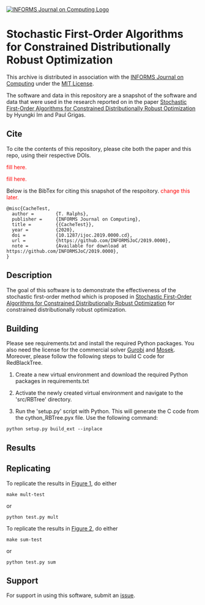[![INFORMS Journal on Computing Logo](https://INFORMSJoC.github.io/logos/INFORMS_Journal_on_Computing_Header.jpg)](https://pubsonline.informs.org/journal/ijoc)

# Stochastic First-Order Algorithms for Constrained Distributionally Robust Optimization

This archive is distributed in association with the [INFORMS Journal on
Computing](https://pubsonline.informs.org/journal/ijoc) under the [MIT License](LICENSE).

The software and data in this repository are a snapshot of the software and data
that were used in the research reported on in the paper 
[Stochastic First-Order Algorithms for Constrained Distributionally Robust Optimization]() by Hyungki Im and Paul Grigas. 

## Cite

To cite the contents of this repository, please cite both the paper and this repo, using their respective DOIs.

<span style="color: red;">fill here.</span>


<span style="color: red;">fill here.</span>


Below is the BibTex for citing this snapshot of the respoitory.
<span style="color: red;">change this later.</span>

```
@misc{CacheTest,
  author =        {T. Ralphs},
  publisher =     {INFORMS Journal on Computing},
  title =         {{CacheTest}},
  year =          {2020},
  doi =           {10.1287/ijoc.2019.0000.cd},
  url =           {https://github.com/INFORMSJoC/2019.0000},
  note =          {Available for download at https://github.com/INFORMSJoC/2019.0000},
}  
```

## Description

The goal of this software is to demonstrate the effectiveness of the stochastic first-order method which is proposed in [Stochastic First-Order Algorithms for Constrained Distributionally Robust Optimization]() for constrained distributionally robust optimization.
## Building

Please see requirements.txt and install the required Python packages. You also need the license for the commercial solver [Gurobi](https://www.gurobi.com/) and [Mosek](https://www.mosek.com/).
Moreover, please follow the following steps to build C code for RedBlackTree. 

1. Create a new virtual environment and download the required Python packages in requirements.txt

2. Activate the newly created virtual environment and navigate to the 'src/RBTree' directory.

3. Run the 'setup.py' script with Python. This will generate the C code from the cython_RBTree.pyx file. Use the following command:

```
python setup.py build_ext --inplace
```

## Results

## Replicating

To replicate the results in [Figure 1](results/mult-test), do either

```
make mult-test
```
or
```
python test.py mult
```
To replicate the results in [Figure 2](results/sum-test), do either

```
make sum-test
```
or
```
python test.py sum
```

## Support

For support in using this software, submit an
[issue](https://github.com/tkralphs/JoCTemplate/issues/new).